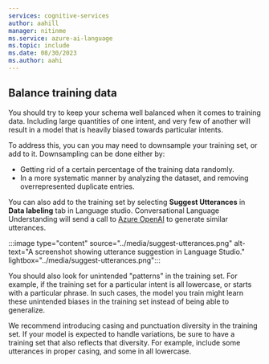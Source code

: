 ```yaml
---
services: cognitive-services
author: aahill
manager: nitinme
ms.service: azure-ai-language
ms.topic: include
ms.date: 08/30/2023
ms.author: aahi
---
```


## Balance training data

You should try to keep your schema well balanced when it comes to training data. Including large quantities of one intent, and very few of another will result in a model that is heavily biased towards particular intents.

To address this, you can you may need to downsample your training set, or add to it. Downsampling can be done either by:
* Getting rid of a certain percentage of the training data randomly. 
* In a more systematic manner by analyzing the dataset, and removing overrepresented duplicate entries.

You can also add to the training set by selecting **Suggest Utterances** in **Data labeling** tab in Language studio. Conversational Language Understanding will send a call to [Azure OpenAI](../../../openai/overview.md) to generate similar utterances. 


:::image type="content" source="../media/suggest-utterances.png" alt-text="A screenshot showing utterance suggestion in Language Studio." lightbox="../media/suggest-utterances.png":::

You should also look for unintended "patterns" in the training set. For example, if the training set for a particular intent is all lowercase, or starts with a particular phrase. In such cases, the model you train might learn these unintended biases in the training set instead of being able to generalize.

We recommend introducing casing and punctuation diversity in the training set. If your model is expected to handle variations, be sure to have a training set that also reflects that diversity. For example, include some utterances in proper casing, and some in all lowercase.

